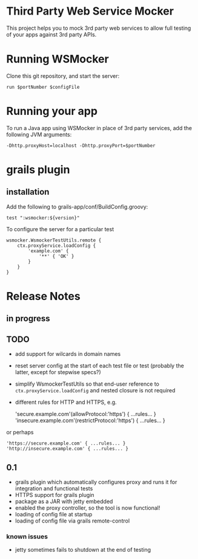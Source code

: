 Third Party Web Service Mocker
==============================

This project helps you to mock 3rd party web services to allow full testing of your apps against 3rd party APIs.

# Running WSMocker

Clone this git repository, and start the server:

	run $portNumber $configFile

# Running your app

To run a Java app using WSMocker in place of 3rd party services, add the following JVM arguments:

	-Dhttp.proxyHost=localhost -Dhttp.proxyPort=$portNumber

# grails plugin

## installation

Add the following to grails-app/conf/BuildConfig.groovy:

	test ":wsmocker:${version}"

To configure the server for a particular test

	wsmocker.WsmockerTestUtils.remote {
		ctx.proxyService.loadConfig {
			'example.com' {
				'**' { 'OK' }
			}
		}
	}

# Release Notes

## in progress

## TODO

* add support for wilcards in domain names
* reset server config at the start of each test file or test (probably the latter, except for stepwise specs?)
* simplify WsmockerTestUtils so that end-user reference to `ctx.proxyService.loadConfig` and nested closure is not required
* different rules for HTTP and HTTPS, e.g.

	'secure.example.com'(allowProtocol:'https') { ...rules... }
	'insecure.example.com'(restrictProtocol:'https') { ...rules... }

or perhaps

	'https://secure.example.com' { ...rules... }
	'http://insecure.example.com' { ...rules... }

## 0.1

* grails plugin which automatically configures proxy and runs it for integration and functional tests
* HTTPS support for grails plugin
* package as a JAR with jetty embedded
* enabled the proxy controller, so the tool is now functional!
* loading of config file at startup
* loading of config file via grails remote-control

### known issues

* jetty sometimes fails to shutdown at the end of testing

